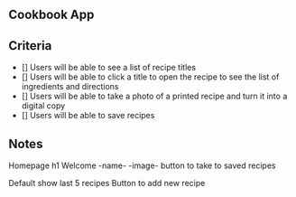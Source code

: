 ## Cookbook App


## Criteria

- [] Users will be able to see a list of recipe titles
- [] Users will be able to click a title to open the recipe to see the list of ingredients and      directions
- [] Users will be able to take a photo of a printed recipe and turn it into a digital copy
- [] Users will be able to save recipes


## Notes
Homepage
h1 Welcome -name-
-image-
button to take to saved recipes


Default show last 5  recipes 
Button to add new recipe
